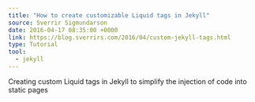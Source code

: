 ```yaml
---
title: "How to create customizable Liquid tags in Jekyll"
source: Sverrir Sigmundarson
date: 2016-04-17 08:35:00 +0000
link: https://blog.sverrirs.com/2016/04/custom-jekyll-tags.html
type: Tutorial
tool:
  - jekyll
---
```

Creating custom Liquid tags in Jekyll to simplify the injection of code into static pages





